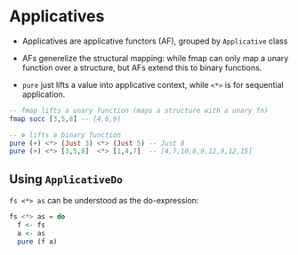 # Applicatives

- Applicatives are applicative functors (AF), grouped by `Applicative` class

- AFs generelize the structural mapping: while fmap can only map a unary function over a structure, but AFs extend this to binary functions.

- `pure` just lifts a value into applicative context, while `<*>` is for sequential application.

```hs
-- fmap lifts a unary function (maps a structure with a unary fn)
fmap succ [3,5,8] -- [4,6,9]

-- ⊛ lifts a binary function
pure (+) <*> (Just 3) <*> (Just 5) -- Just 8
pure (+) <*> [3,5,8]  <*> [1,4,7]  -- [4,7,10,6,9,12,9,12,15]
```



## Using `ApplicativeDo`

`fs <*> as` can be understood as the do-expression:

```hs
fs <*> as = do
  f <- fs
  a <- as
  pure (f a)
```
